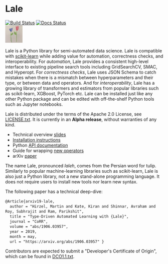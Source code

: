 # Lale

[![Build Status](https://travis-ci.com/IBM/lale.svg?branch=master)](https://travis-ci.com/IBM/lale)
[![Docs Status](https://readthedocs.org/projects/pip/badge/)](https://readthedocs.org/projects/pip/badge/)
<br />
<img src="docs/img/lale_logo.jpg" alt="logo" width="55px"/>

Lale is a Python library for semi-automated data science.
Lale is compatible with [scikit-learn](https://scikit-learn.org) while
adding value for automation, correctness checks, and interoperability.
For *automation*, Lale provides a consistent high-level interface to
existing pipeline search tools including GridSearchCV, SMAC, and
Hyperopt.
For *correctness checks*, Lale uses JSON Schema to catch mistakes when
there is a mismatch between hyperparameters and their type, or between
data and operators.
And for *interoperability*, Lale has a growing library of transformers
and estimators from popular libraries such as scikit-learn, XGBoost,
PyTorch etc.
Lale can be installed just like any other Python package and can be
edited with off-the-shelf Python tools such as Jupyter notebooks.

Lale is distributed under the terms of the Apache 2.0 License, see
[LICENSE.txt](LICENSE.txt). It is currently in an **Alpha release**,
without warranties of any kind.

* Technical overview [slides](talks/2019-0529-lale.pdf)
* [Installation instructions](docs/installation.md)
* Python [API documentation](https://lale.readthedocs.io/en/latest/)
* Guide for wrapping [new operators](docs/new_operators.md)
* arXiv [paper](https://arxiv.org/pdf/1906.03957.pdf)

The name Lale, pronounced *laleh*, comes from the Persian word for
tulip. Similarly to popular machine-learning libraries such as
scikit-learn, Lale is also just a Python library, not a new stand-alone
programming language. It does not require users to install new tools
nor learn new syntax.

The following paper has a technical deep-dive:
```
@Article{arxiv19-lale,
  author = "Hirzel, Martin and Kate, Kiran and Shinnar, Avraham and Roy, Subhrajit and Ram, Parikshit",
  title = "Type-Driven Automated Learning with {Lale}",
  journal = "CoRR",
  volume = "abs/1906.03957",
  year = 2019,
  month = may,
  url = "https://arxiv.org/abs/1906.03957" }
```

Contributors are expected to submit a "Developer's Certificate of
Origin", which can be found in [DCO1.1.txt](DCO1.1.txt).
